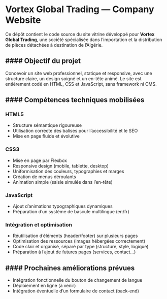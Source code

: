 # Vortex Global Trading — Company Website

Ce dépôt contient le code source du site vitrine développé pour **Vortex Global Trading**, une société spécialisée
dans l’importation et la distribution de pièces détachées à destination de l’Algérie.

## #### Objectif du projet

Concevoir un site web professionnel, statique et responsive, avec une structure claire, un design soigné et un en-tête
animé. Le site est entièrement codé en HTML, CSS et JavaScript, sans framework ni CMS.

## #### Compétences techniques mobilisées

### HTML5
- Structure sémantique rigoureuse
- Utilisation correcte des balises pour l’accessibilité et le SEO
- Mise en page fluide et évolutive

### CSS3
- Mise en page par Flexbox
- Responsive design (mobile, tablette, desktop)
- Uniformisation des couleurs, typographies et marges
- Création de menus déroulants
- Animation simple (saisie simulée dans l’en-tête)

### JavaScript
- Ajout d’animations typographiques dynamiques
- Préparation d’un système de bascule multilingue (en/fr)

### Intégration et optimisation
- Réutilisation d’éléments (header/footer) sur plusieurs pages
- Optimisation des ressources (images hébergées correctement)
- Code clair et organisé, séparé par type (structure, style, logique)
- Préparation à l’ajout de futures pages (services, contact...)

## #### Prochaines améliorations prévues

- Intégration fonctionnelle du bouton de changement de langue
- Déploiement en ligne (à venir)
- Intégration éventuelle d’un formulaire de contact (back-end)
  
